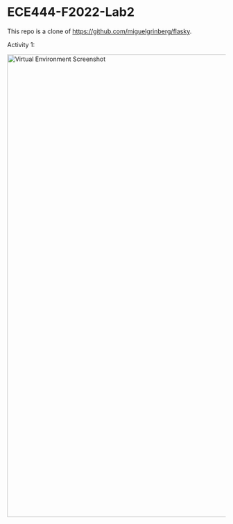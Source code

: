 # ECE444-F2022-Lab2

This repo is a clone of https://github.com/miguelgrinberg/flasky.

Activity 1:

<img width="1068" alt="Virtual Environment Screenshot" src="https://user-images.githubusercontent.com/74392347/192126521-a06e5318-8b56-4d52-8c6e-244893a245d3.png">

